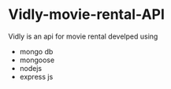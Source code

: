 # Vidly-movie-rental-API
Vidly is an api for movie rental develped using
- mongo db
- mongoose
- nodejs
- express js